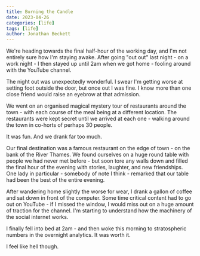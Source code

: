 ```yaml
---
title: Burning the Candle
date: 2023-04-26
categories: [life]
tags: [life]
author: Jonathan Beckett
---
```


We're heading towards the final half-hour of the working day, and I'm not entirely sure how I'm staying awake. After going "out out" last night - on a work night - I then stayed up until 2am when we got home - fooling around with the YouTube channel.

The night out was unexpectedly wonderful. I swear I'm getting worse at setting foot outside the door, but once out I was fine. I know more than one close friend would raise an eyebrow at that admission.

We went on an organised magical mystery tour of restaurants around the town - with each course of the meal being at a different location. The restaurants were kept secret until we arrived at each one - walking around the town in co-horts of perhaps 30 people.

It was fun. And we drank far too much.

Our final destination was a famous restaurant on the edge of town - on the bank of the River Thames. We found ourselves on a huge round table with people we had never met before - but soon tore any walls down and filled the final hour of the evening with stories, laughter, and new friendships. One lady in particular - somebody of note I think - remarked that our table had been the best of the entire evening.

After wandering home slightly the worse for wear, I drank a gallon of coffee and sat down in front of the computer. Some time critical content had to go out on YouTube - if I missed the window, I would miss out on a huge amount of traction for the channel. I'm starting to understand how the machinery of the social internet works.

I finally fell into bed at 2am - and then woke this morning to stratospheric numbers in the overnight analytics. It was worth it.

I feel like hell though.